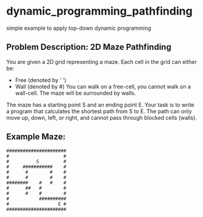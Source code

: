 # dynamic_programming_pathfinding
simple example to apply top-down dynamic programming

## Problem Description: 2D Maze Pathfinding
You are given a 2D grid representing a maze. Each cell in the grid can either be:
- Free (denoted by ' ')
- Wall (denoted by #)
You can walk on a free-cell, you cannot walk on a wall-cell. The maze will be surrounded by walls.

The maze has a starting point S and an ending point E. Your task is to write a program that calculates the shortest path from S to E. The path can only move up, down, left, or right, and cannot pass through blocked cells (walls).


## Example Maze:

```
######################
#                    #
#          S         #
#     ###########    #
#      #        #    #
#      #        #    #
########    #   #    #
#      ##   #        #
#      #    #        #
#           ##########
#                  E #
######################
```
